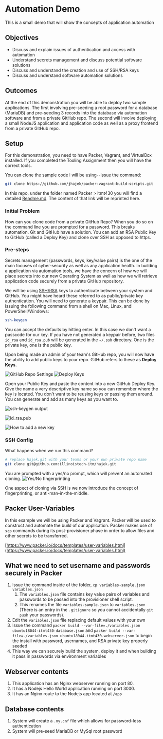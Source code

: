 # Automation Demo

This is a small demo that will show the concepts of application automation

## Objectives

* Discuss and explain issues of authentication and access with automation
* Understand secrets management and discuss potential software solutions
* Discuss and understand the creation and use of SSH/RSA keys
* Discuss and understand software automation solutions

## Outcomes

At the end of this demonstration you will be able to deploy two sample applications.  The first involving pre-seeding a root password for a database (MariaDB) and pre-seeding 3 records into the database via automation software and from a private GitHub repo.  The second will involve deploying a small NodeJS application and application code as well as a proxy frontend from a private GitHub repo.

## Setup

For this demonstration, you need to have Packer, Vagrant, and VirtualBox installed.  If you completed the Tooling Assignment then you will have the correct tools.

You can clone the sample code I will be using--issue the command:

```bash
git clone https://github.com/jhajek/packer-vagrant-build-scripts.git
```

In this repo, under the folder named Packer > itmt430 you will find a detailed [Readme.md](https://github.com/jhajek/packer-vagrant-build-scripts/blob/master/packer/itmt430/ReadMe.md "Detailed Sample Project Repo Link").  The content of that link will be reprinted here.

### Initial Problem

How can you clone code from a private GitHub Repo?   When you do so on the command line you are prompted for a password.  This breaks automation.  Git and GitHub have a solution.  You can add an RSA Public Key to GitHub (called a Deploy Key) and clone over SSH as opposed to https.

### Pre-steps

Secrets management (passwords, keys, key/value pairs) is the one of the main focuses of cyber-security as well as any application health.  In building a application via automation tools, we have the concern of how we will place secrets into our new Operating System as well as how we will retrieve application code securely from a private GitHub repository.

We will be using [SSH/RSA](https://en.wikipedia.org/wiki/RSA_\(cryptosystem\)) keys to authenticate between your system and GitHub.  You might have heard these referred to as public/private key authentication. You will need to generate a keypair.  This can be done by issuing the following command from a shell on Mac, Linux, and PowerShell/Windows:

```bash
ssh-keygen
```

You can accept the defaults by hitting enter.  In this case we don't want a passcode for our key.  If you have not generated a keypair before, two files `id_rsa` and `id_rsa.pub`  will be generated in the `~/.ssh` directory.  One is the private key, one is the public key.  

Upon being made an admin of your team's GitHub repo, you will now have the ability to add public keys to your repo.  GitHub refers to these as **Deploy Keys**.  

![*GitHub Repo Settings*](images/settings.jpg "JPEG showing GitHub repo settings")
![*Deploy Keys*](images/deploy-keys.jpg "JPEG showing deploy key menu")

Open your Public Key and paste the content into a new GitHub Deploy Key. Give the name a very descriptive key name so you can remember where the key is located.  You don't want to be reusing keys or passing them around.  You can generate and add as many keys as you want to.

![*ssh-keygen output*](images/ssh-keygen.jpg "ssh-keygen command output")

![*id_rsa.pub*](images/id-rsa-pub.jpg "Output of id_rsa.pub")

![*How to add a new key*](images/add-new-key.jpg "How to add a GitHub Deploy Key")

### SSH Config

What happens when we run this command?

```bash
# replace hajek.git with your teams or your own private repo name
git clone git@github.com:illinoistech-itm/hajek.git
```

You are prompted with a yes/no prompt, which will prevent an automated cloning.
![*Yes/No fingerprinting*](images/yesno.jpg "Yes/No prompt for SSH fingerprinting")


One aspect of cloning via SSH is we now introduce the concept of fingerprinting, or anti-man-in-the-middle. 

## Packer User-Variables

In this example we will be using Packer and Vagrant.  Packer will be used to construct and automate the build of our application.  Packer makes use of `scp` commands during its post-provisioner phase in order to allow files and other secrets to be transferred.  

[https://www.packer.io/docs/templates/user-variables.html](https://www.packer.io/docs/templates/user-variables.html)

## What we need to set username and passwords securely in Packer

1) Issue the command inside of the folder, ```cp variables-sample.json variables.json```
    1) The ```variables.json``` file contains key value pairs of variables and passwords to be passed into the provisioner shell script.
    1) This renames the file ```variables-sample.json``` to ```variables.json```  (There is an entry in the `.gitignore` so you cannot accidentally `git push` your passwords).
1) Edit the ```variables.json``` file replacing default values with your own
1) Issue the command ```packer build --var-file=./variables.json ubuntu18044-itmt430-database.json``` and ```packer build --var-file=./variables.json ubuntu18044-itmt430-webserver.json``` to begin the install with password, usernames, and RSA private key properly seeded
1) This way we can securely build the system, deploy it and when building it pass in passwords via environment variables

## Webserver contents

1) This application has an Nginx webserver running on port 80.  
1) It has a Nodejs Hello World application running on port 3000.
1) It has an Nginx route to the Nodejs app located at `/app`

## Database contents

1) System will create a `.my.cnf` file which allows for password-less authentication
1) System will pre-seed MariaDB or MySql root password